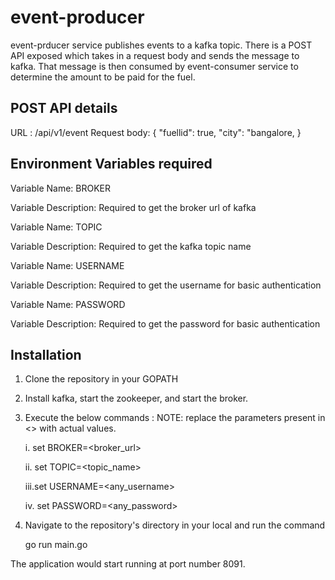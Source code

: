 # event-producer
event-prducer service publishes events to a kafka topic. There is a POST API exposed which takes in a request body and sends the message to kafka. 
That message is then consumed by event-consumer service to determine the amount to be paid for the fuel.

## POST API details
URL : /api/v1/event
Request body: {
  "fuellid": true,
  "city": "bangalore,
}

## Environment Variables required
  Variable Name: BROKER
  
  Variable Description: Required to get the broker url of kafka
  
  
  Variable Name: TOPIC
  
  Variable Description: Required to get the kafka topic name
  
  
  Variable Name: USERNAME
  
  Variable Description: Required to get the username for basic authentication
  
  
  Variable Name: PASSWORD
  
  Variable Description: Required to get the password for basic authentication
  
## Installation
1. Clone the repository in your GOPATH

2. Install kafka, start the zookeeper, and start the broker.

3. Execute the below commands :
    NOTE: replace the parameters present in <> with actual values.
    
    i.  set BROKER=<broker_url>
    
    ii. set TOPIC=<topic_name>
    
    iii.set USERNAME=<any_username>
    
    iv. set PASSWORD=<any_password>
    
    
4. Navigate to the repository's directory in your local and run the command

    go run main.go
 
 The application would start running at port number 8091.
